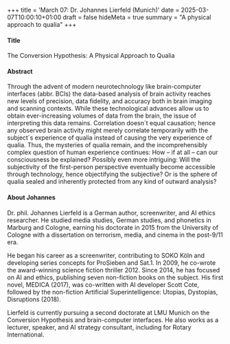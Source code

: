 +++
title = 'March 07: Dr. Johannes Lierfeld (Munich)'
date = 2025-03-07T10:00:10+01:00
draft = false
hideMeta = true
summary = "A physical approach to qualia"
+++
 

#### Title
The Conversion Hypothesis: A Physical Approach to Qualia

#### Abstract
Through the advent of modern neurotechnology like brain-computer interfaces (abbr. BCIs) the data-based analysis of brain activity reaches new levels of precision, data fidelity, and accuracy both in brain imaging and scanning contexts.  While these technological advances allow us to obtain ever-increasing volumes of data from the brain, the issue of interpreting this data remains. Correlation doesn´t equal causation; hence any observed brain activity might merely correlate temporarily with the subject´s experience of qualia instead of causing the very experience of qualia. Thus, the mysteries of qualia remain, and the incomprehensibly complex question of human experience continues: How – if at all – can our consciousness be explained? Possibly even more intriguing: Will the subjectivity of the first-person perspective eventually become accessible through technology, hence objectifying the subjective? Or is the sphere of qualia sealed and inherently protected from any kind of outward analysis?  

 

#### About Johannes
Dr. phil. Johannes Lierfeld is a German author, screenwriter, and AI ethics researcher. He studied media studies, German studies, and phonetics in Marburg and Cologne, earning his doctorate in 2015 from the University of Cologne with a dissertation on terrorism, media, and cinema in the post-9/11 era.

He began his career as a screenwriter, contributing to SOKO Köln and developing series concepts for ProSieben and Sat.1. In 2009, he co-wrote the award-winning science fiction thriller 2012. Since 2014, he has focused on AI and ethics, publishing seven non-fiction books on the subject. His first novel, MEDICA (2017), was co-written with AI developer Scott Cote, followed by the non-fiction Artificial Superintelligence: Utopias, Dystopias, Disruptions (2018).

Lierfeld is currently pursuing a second doctorate at LMU Munich on the Conversion Hypothesis and brain-computer interfaces. He also works as a lecturer, speaker, and AI strategy consultant, including for Rotary International.



